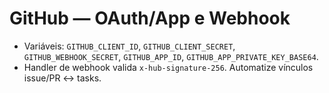# GitHub — OAuth/App e Webhook

- Variáveis: `GITHUB_CLIENT_ID`, `GITHUB_CLIENT_SECRET`, `GITHUB_WEBHOOK_SECRET`, `GITHUB_APP_ID`, `GITHUB_APP_PRIVATE_KEY_BASE64`.
- Handler de webhook valida `x-hub-signature-256`. Automatize vínculos issue/PR ↔ tasks.
